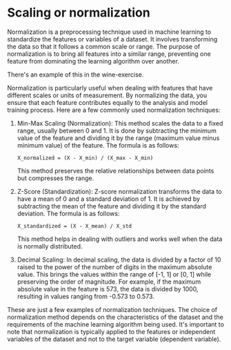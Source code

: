 # Scaling or normalization

Normalization is a preprocessing technique used in machine learning to standardize the features or variables of a dataset. It involves transforming the data so that it follows a common scale or range. The purpose of normalization is to bring all features into a similar range, preventing one feature from dominating the learning algorithm over another.

There's an example of this in the wine-exercise.

Normalization is particularly useful when dealing with features that have different scales or units of measurement. By normalizing the data, you ensure that each feature contributes equally to the analysis and model training process. Here are a few commonly used normalization techniques:

1. Min-Max Scaling (Normalization):
   This method scales the data to a fixed range, usually between 0 and 1. It is done by subtracting the minimum value of the feature and dividing it by the range (maximum value minus minimum value) of the feature. The formula is as follows:
   
   ```
   X_normalized = (X - X_min) / (X_max - X_min)
   ```
   
   This method preserves the relative relationships between data points but compresses the range.

2. Z-Score (Standardization):
   Z-score normalization transforms the data to have a mean of 0 and a standard deviation of 1. It is achieved by subtracting the mean of the feature and dividing it by the standard deviation. The formula is as follows:
   
   ```
   X_standardized = (X - X_mean) / X_std
   ```
   
   This method helps in dealing with outliers and works well when the data is normally distributed.

3. Decimal Scaling:
   In decimal scaling, the data is divided by a factor of 10 raised to the power of the number of digits in the maximum absolute value. This brings the values within the range of [-1, 1] or [0, 1] while preserving the order of magnitude. For example, if the maximum absolute value in the feature is 573, the data is divided by 1000, resulting in values ranging from -0.573 to 0.573.
   
These are just a few examples of normalization techniques. The choice of normalization method depends on the characteristics of the dataset and the requirements of the machine learning algorithm being used. It's important to note that normalization is typically applied to the features or independent variables of the dataset and not to the target variable (dependent variable).